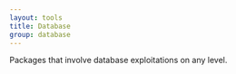 ```yaml
---
layout: tools
title: Database
group: database
---
```


Packages that involve database exploitations on any level.